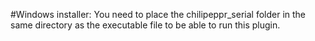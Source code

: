 #Windows installer:
You need to place the chilipeppr_serial folder in the same directory as the executable file to be able to run this plugin.
